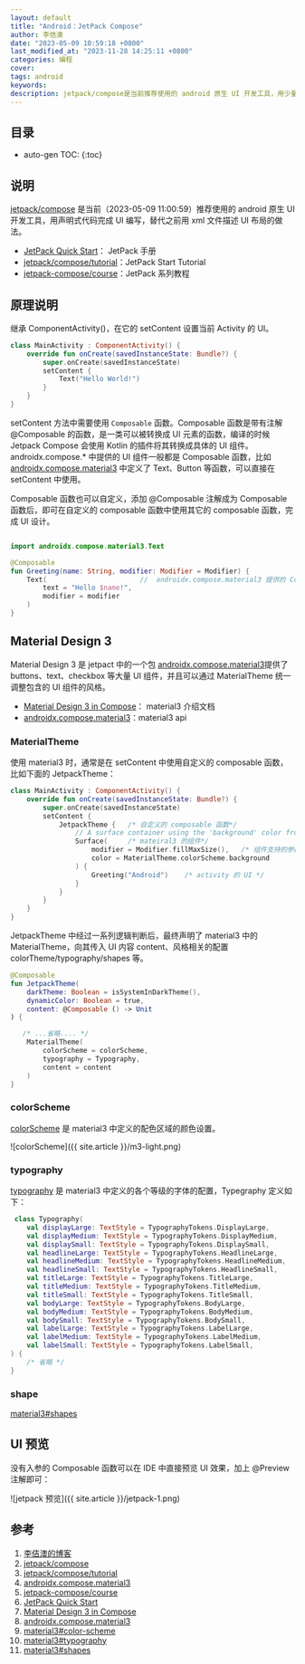 ```yaml
---
layout: default
title: "Android：JetPack Compose"
author: 李佶澳
date: "2023-05-09 10:59:18 +0800"
last_modified_at: "2023-11-28 14:25:11 +0800"
categories: 编程
cover:
tags: android
keywords:
description: jetpack/compose是当前推荐使用的 android 原生 UI 开发工具，用少量代码完成 UI 编写，替代之前用 xml 文件描述 UI 布局的做法。 
---
```


## 目录

* auto-gen TOC:
{:toc}

## 说明

[jetpack/compose][2] 是当前（2023-05-09 11:00:59）推荐使用的 android 原生 UI 开发工具，用声明式代码完成 UI 编写，替代之前用 xml 文件描述 UI 布局的做法。 

* [JetPack Quick Start][6]： JetPack 手册
* [jetpack/compose/tutorial][3]：JetPack Start Tutorial
* [jetpack-compose/course][5]：JetPack 系列教程


## 原理说明

继承 ComponentActivity()，在它的 setContent 设置当前 Activity 的 UI。

```kotlin
class MainActivity : ComponentActivity() {
    override fun onCreate(savedInstanceState: Bundle?) {
        super.onCreate(savedInstanceState)
        setContent {
            Text("Hello World!")
        }
    }
}
```

setContent 方法中需要使用 `Composable` 函数。Composable 函数是带有注解 @Composable 的函数，是一类可以被转换成 UI 元素的函数，编译的时候 Jetpack Compose 会使用 Kotlin 的插件将其转换成具体的 UI 组件。androidx.compose.* 中提供的 UI 组件一般都是 Composable 函数，比如 [androidx.compose.material3][4] 中定义了 Text、Button 等函数，可以直接在 setContent 中使用。

Composable 函数也可以自定义，添加 @Composable 注解成为 Composable 函数后，即可在自定义的 composable 函数中使用其它的 composable 函数，完成 UI 设计。

```kotlin

import androidx.compose.material3.Text

@Composable
fun Greeting(name: String, modifier: Modifier = Modifier) {
    Text(                       //  androidx.compose.material3 提供的 Composable 函数
        text = "Hello $name!",
        modifier = modifier
    )
}
```

## Material Design 3

Material Design 3 是 jetpact 中的一个包 [androidx.compose.material3][8]提供了 buttons、text、checkbox 等大量 UI 组件，并且可以通过 MaterialTheme 统一调整包含的 UI 组件的风格。

* [Material Design 3 in Compose][7]： material3 介绍文档
* [androidx.compose.material3][8]：material3 api

### MaterialTheme

使用 material3 时，通常是在 setContent 中使用自定义的 composable 函数，比如下面的 JetpackTheme：

```kotlin
class MainActivity : ComponentActivity() {
    override fun onCreate(savedInstanceState: Bundle?) {
        super.onCreate(savedInstanceState)
        setContent {
            JetpackTheme {   /* 自定义的 composable 函数*/
                // A surface container using the 'background' color from the theme
                Surface(     /* mateiral3 的组件*/
                    modifier = Modifier.fillMaxSize(),   /* 组件支持的参数  */
                    color = MaterialTheme.colorScheme.background
                ) {
                    Greeting("Android")    /* activity 的 UI */
                }
            }
        }
    }
}
```

JetpackTheme 中经过一系列逻辑判断后，最终声明了 material3 中的 MaterialTheme，向其传入 UI 内容 content、风格相关的配置 colorTheme/typography/shapes 等。

```kotlin
@Composable
fun JetpackTheme(
    darkTheme: Boolean = isSystemInDarkTheme(),
    dynamicColor: Boolean = true,
    content: @Composable () -> Unit
) {

   /* ...省略.... */
    MaterialTheme(
        colorScheme = colorScheme,
        typography = Typography,
        content = content
    )
}
```

### colorScheme

[colorScheme][9] 是 material3 中定义的配色区域的颜色设置。

![colorScheme]({{ site.article }}/m3-light.png)


### typography

[typography][10] 是 material3  中定义的各个等级的字体的配置，Typegraphy 定义如下：

```kotlin
 class Typography(
    val displayLarge: TextStyle = TypographyTokens.DisplayLarge,
    val displayMedium: TextStyle = TypographyTokens.DisplayMedium,
    val displaySmall: TextStyle = TypographyTokens.DisplaySmall,
    val headlineLarge: TextStyle = TypographyTokens.HeadlineLarge,
    val headlineMedium: TextStyle = TypographyTokens.HeadlineMedium,
    val headlineSmall: TextStyle = TypographyTokens.HeadlineSmall,
    val titleLarge: TextStyle = TypographyTokens.TitleLarge,
    val titleMedium: TextStyle = TypographyTokens.TitleMedium,
    val titleSmall: TextStyle = TypographyTokens.TitleSmall,
    val bodyLarge: TextStyle = TypographyTokens.BodyLarge,
    val bodyMedium: TextStyle = TypographyTokens.BodyMedium,
    val bodySmall: TextStyle = TypographyTokens.BodySmall,
    val labelLarge: TextStyle = TypographyTokens.LabelLarge,
    val labelMedium: TextStyle = TypographyTokens.LabelMedium,
    val labelSmall: TextStyle = TypographyTokens.LabelSmall,
) {
    /* 省略 */
}
```

### shape

[material3#shapes][11]

## UI 预览

没有入参的 Composable 函数可以在 IDE 中直接预览 UI 效果，加上 @Preview 注解即可：

![jetpack 预览]({{ site.article }}/jetpack-1.png)


## 参考

1. [李佶澳的博客][1]
2. [jetpack/compose][2]
3. [jetpack/compose/tutorial][3]
4. [androidx.compose.material3][4]
5. [jetpack-compose/course][5]
6. [JetPack Quick Start][6]
7. [Material Design 3 in Compose][7]
8. [androidx.compose.material3][8]
9. [material3#color-scheme][9]
10. [material3#typography][10]
11. [material3#shapes][11]

[1]: https://www.lijiaocn.com "李佶澳的博客"
[2]: https://developer.android.com/jetpack/compose "jetpack/compose"
[3]: https://developer.android.com/jetpack/compose/tutorial "jetpack/compose/tutorial"
[4]: https://developer.android.com/reference/kotlin/androidx/compose/material3/package-summary "androidx.compose.material3"
[5]: https://developer.android.com/courses/jetpack-compose/course "jetpack-compose/course"
[6]: https://developer.android.com/jetpack/compose/setup "JetPack Quick Start"
[7]: https://developer.android.com/jetpack/compose/designsystems/material3 "Material Design 3 in Compose"
[8]: https://developer.android.com/reference/kotlin/androidx/compose/material3/package-summary "androidx.compose.material3"
[9]: https://developer.android.com/jetpack/compose/designsystems/material3#color-scheme "material3#color-scheme"
[10]: https://developer.android.com/jetpack/compose/designsystems/material3#typography "material3#typography"
[11]: https://developer.android.com/jetpack/compose/designsystems/material3#shapes "material3#shapes"
